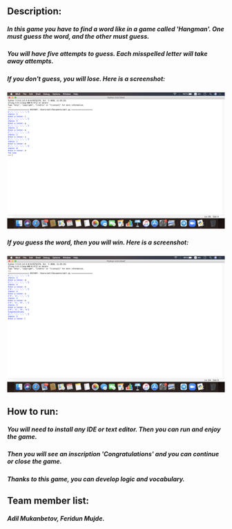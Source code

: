 ## Description:

##### In this game you have to find a word like in a game called 'Hangman'. One must guess the word, and the other must guess.

##### You will have five attempts to guess. Each misspelled letter will take away attempts.

##### If you don't guess, you will lose. Here is a screenshot:
<img src="https://github.com/AdilG2/Game-Hangman-for-Intro2Eng/blob/main/Снимок%20экрана%202020-12-22%20в%200.56.59.png">

##### If you guess the word, then you will win. Here is a screenshot:
<img src="https://github.com/AdilG2/Game-Hangman-for-Intro2Eng/blob/main/Снимок%20экрана%202020-12-22%20в%201.08.06.png">

## How to run:
##### You will need to install any IDE or text editor. Then you can run and enjoy the game.

##### Then you will see an inscription 'Congratulations' and you can continue or close the game.
##### Thanks to this game, you can develop logic and vocabulary.

## Team member list:
##### Adil Mukanbetov, Feridun Mujde.
